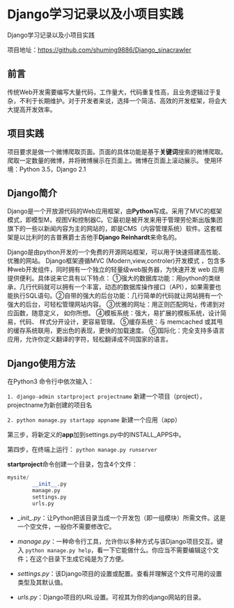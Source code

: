 # Django学习记录以及小项目实践

Django学习记录以及小项目实践

项目地址：https://github.com/shuming9886/Django_sinacrawler

## 前言

传统Web开发需要编写大量代码，工作量大，代码重复性高，且业务逻辑过于复杂，不利于长期维护。对于开发者来说，选择一个简洁、高效的开发框架，将会大大提高开发效率。

## 项目实践

项目要求是做一个微博爬取页面。页面的具体功能是基于**关键词**搜索的微博爬取。爬取一定数量的微博，并将微博展示在页面上。微博在页面上滚动展示。
使用环境：Python 3.5，Django 2.1

## Django简介

Django是一个开放源代码的Web应用框架，由**Python**写成。采用了MVC的框架模式，即模型M，视图V和控制器C。它最初是被开发来用于管理劳伦斯出版集团旗下的一些以新闻内容为主的网站的，即是CMS（内容管理系统）软件。这套框架是以比利时的吉普赛爵士吉他手**Django Reinhardt**来命名的。

Django是由python开发的一个免费的开源网站框架，可以用于快速搭建高性能、 优雅的网站。 Django框架遵循MVC (Modern,view,controler)开发模式 ，包含多种web开发组件，同时拥有一个独立的轻量级web服务器，为快速开发 web 应用提供便利。具体说来它具有以下特点： ①强大的数据库功能：用python的类继承，几行代码就可以拥有一个丰富，动态的数据库操作接口（API），如果需要也能执行SQL语句。②自带的强大的后台功能：几行简单的代码就让网站拥有一个强大的后台，可轻松管理网站内容。 ③优雅的网址：用正则匹配网址，传递到对应函数，随意定义， 如你所想。 ④模板系统：强大，易扩展的模板系统，设计简易，代码、 样式分开设计，更容易管理。 ⑤缓存系统：与 memcached 或其甩的缓存系统联用，更出色的表现，更快的加载速度。 ⑥国际化：完全支持多语言应用，允许你定义翻译的字符，轻松翻译成不同国家的语言。

## Django使用方法

在Python3 命令行中依次输入：

``1. django-admin startproject projectname``
新建一个项目（project），projectname为新创建的项目名

``2. python manage.py startapp appname``
新建一个应用（app）

第三步，将新定义的**app**加到settings.py中的INSTALL_APPS中。

第四步，在终端上运行：
``python manage.py runserver``

**startproject**命令创建一个目录，包含4个文件：

```python
mysite/
        __init__.py
        manage.py
        settings.py
        urls.py
```

- *\__init__.py*：让Python把该目录当成一个开发包（即一组模块）所需文件。这是一个空文件，一般你不需要修改它。

- *manage.py*：一种命令行工具，允许你以多种方式与该Django项目交互。键入 ``python manage.py help``，看一下它能做什么。你应当不需要编辑这个文件；在这个目录下生成它纯是为了方便。

- *settings.py*：该Django项目的设置或配置。查看并理解这个文件可用的设置类型及其默认值。

- *urls.py*：Django项目的URL设置。可视其为你的django网站的目录。
